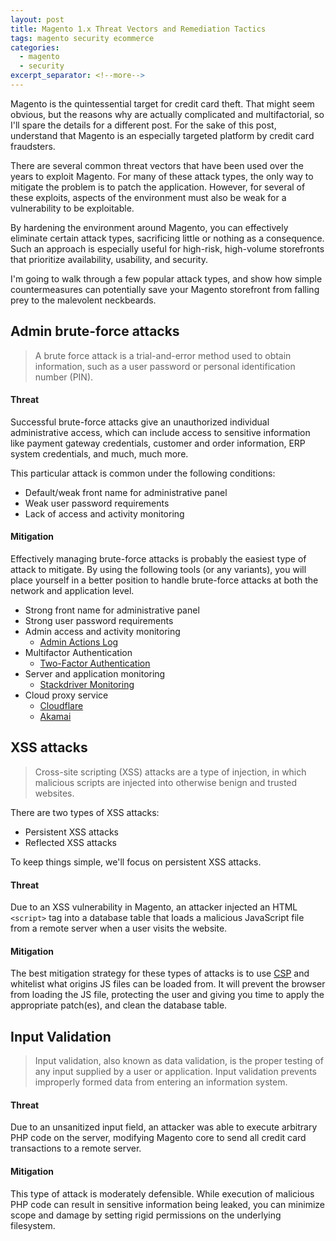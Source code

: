 ```yaml
---
layout: post
title: Magento 1.x Threat Vectors and Remediation Tactics
tags: magento security ecommerce
categories:
  - magento
  - security
excerpt_separator: <!--more-->
---
```


Magento is the quintessential target for credit card theft.
That might seem obvious, but the reasons why are actually
complicated and multifactorial, so I'll spare the details
for a different post. For the sake of this post, understand
that Magento is an especially targeted platform by credit
card fraudsters.

<!--more-->

There are several common threat vectors that have been used
over the years to exploit Magento. For many of these attack
types, the only way to mitigate the problem is to patch the
application. However, for several of these exploits, aspects
of the environment must also be weak for a vulnerability to
be exploitable.

By hardening the environment around Magento, you can effectively
eliminate certain attack types, sacrificing little or nothing as
a consequence. Such an approach is especially useful for high-risk,
high-volume storefronts that prioritize availability, usability,
and security.

I'm going to walk through a few popular attack types, and show how
simple countermeasures can potentially save your Magento storefront
from falling prey to the malevolent neckbeards.

## Admin brute-force attacks

> A brute force attack is a trial-and-error method used to obtain
> information, such as a user password or personal identification
> number (PIN).

#### Threat

Successful brute-force attacks give an unauthorized individual
administrative access, which can include access to sensitive
information like payment gateway credentials, customer and order
information, ERP system credentials, and much, much more.

This particular attack is common under the following conditions:

- Default/weak front name for administrative panel
- Weak user password requirements
- Lack of access and activity monitoring

#### Mitigation

Effectively managing brute-force attacks is probably the easiest
type of attack to mitigate. By using the following tools (or any
variants), you will place yourself in a better position to handle
brute-force attacks at both the network and application level.

- Strong front name for administrative panel
- Strong user password requirements
- Admin access and activity monitoring
  + [Admin Actions Log](https://amasty.com/admin-actions-log.html)
- Multifactor Authentication
  + [Two-Factor Authentication](https://amasty.com/magento-two-factor-authentication.html)
- Server and application monitoring
  + [Stackdriver Monitoring](https://cloud.google.com/monitoring/)
- Cloud proxy service
  + [Cloudflare](https://www.cloudflare.com)
  + [Akamai](https://www.akamai.com)

## XSS attacks

> Cross-site scripting (XSS) attacks are a type of injection, in
> which malicious scripts are injected into otherwise benign and
> trusted websites.

There are two types of XSS attacks:

- Persistent XSS attacks
- Reflected XSS attacks

To keep things simple, we'll focus on persistent XSS attacks.

#### Threat

Due to an XSS vulnerability in Magento, an attacker injected
an HTML `<script>` tag into a database table that loads a
malicious JavaScript file from a remote server when a user
visits the website.

#### Mitigation

The best mitigation strategy for these types of attacks is to
use [CSP](https://developer.mozilla.org/en-US/docs/Web/HTTP/CSP)
and whitelist what origins JS files can be loaded from. It will
prevent the browser from loading the JS file, protecting the user
and giving you time to apply the appropriate patch(es), and clean
the database table.

## Input Validation

> Input validation, also known as data validation, is the proper
> testing of any input supplied by a user or application. Input
> validation prevents improperly formed data from entering an
> information system.

#### Threat

Due to an unsanitized input field, an attacker was able to execute
arbitrary PHP code on the server, modifying Magento core to send
all credit card transactions to a remote server.

#### Mitigation

This type of attack is moderately defensible. While execution of
malicious PHP code can result in sensitive information being leaked,
you can minimize scope and damage by setting rigid permissions on
the underlying filesystem.
